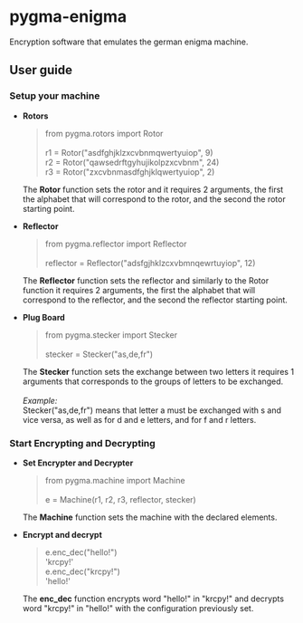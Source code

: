 # pygma-enigma
Encryption software that emulates the german enigma machine.

## User guide

### Setup your machine
* **Rotors** <br />
  > from pygma.rotors import Rotor <br />
  >  <br />
  > r1 = Rotor("asdfghjklzxcvbnmqwertyuiop", 9) <br />
  > r2 = Rotor("qawsedrftgyhujikolpzxcvbnm", 24) <br />
  > r3 = Rotor("zxcvbnmasdfghjklqwertyuiop", 2) <br />
  
  The **Rotor** function sets the rotor and it requires 2 arguments, the first the alphabet that will correspond to the rotor, and the second the rotor starting point. <br />
  
* **Reflector** <br />
  > from pygma.reflector import Reflector <br />
  > <br />
  > reflector = Reflector("adsfgjhklzcxvbmnqewrtuyiop", 12) <br />
  
  The **Reflector** function sets the reflector and similarly to the Rotor function it requires 2 arguments, the first the alphabet that will correspond to the reflector, and the second the reflector starting point. <br />

* **Plug Board** <br />
  > from pygma.stecker import Stecker <br />
  > <br />
  > stecker = Stecker("as,de,fr") <br />
  
  The **Stecker** function sets the exchange between two letters it requires 1 arguments that corresponds to the groups of letters to be exchanged. <br />
  <br />
  *Example:* <br />
  Stecker("as,de,fr") means that letter a must be exchanged with s and vice versa, as well as for d and e letters, and for f and r letters. <br />

### Start Encrypting and Decrypting
* **Set Encrypter and Decrypter** <br />
  > from pygma.machine import Machine <br />
  > <br />
  > e = Machine(r1, r2, r3, reflector, stecker)
  
  The **Machine** function sets the machine with the declared elements. <br />
  
* **Encrypt and decrypt** <br />
  > e.enc_dec("hello!") <br />
  > 'krcpy!' <br />
  > e.enc_dec("krcpy!") <br />
  > 'hello!' <br />
  
  The **enc_dec** function encrypts word "hello!" in "krcpy!" and decrypts word "krcpy!" in "hello!" with the configuration previously set.
  
 

